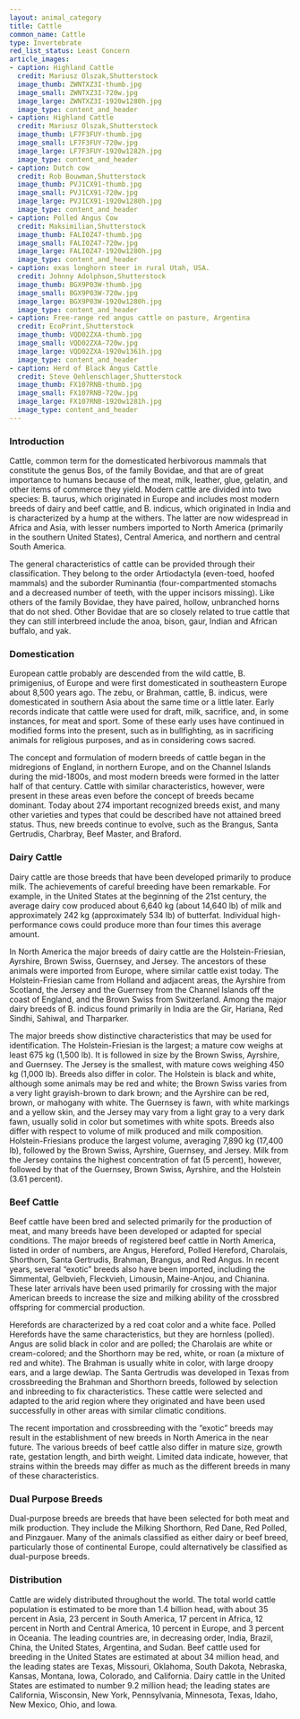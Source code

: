```yaml
---
layout: animal_category
title: Cattle
common_name: Cattle
type: Invertebrate
red_list_status: Least Concern
article_images:
- caption: Highland Cattle
  credit: Mariusz Olszak,Shutterstock
  image_thumb: ZWNTXZ3I-thumb.jpg
  image_small: ZWNTXZ3I-720w.jpg
  image_large: ZWNTXZ3I-1920w1280h.jpg
  image_type: content_and_header
- caption: Highland Cattle
  credit: Mariusz Olszak,Shutterstock
  image_thumb: LF7F3FUY-thumb.jpg
  image_small: LF7F3FUY-720w.jpg
  image_large: LF7F3FUY-1920w1282h.jpg
  image_type: content_and_header
- caption: Dutch cow
  credit: Rob Bouwman,Shutterstock
  image_thumb: PVJ1CX91-thumb.jpg
  image_small: PVJ1CX91-720w.jpg
  image_large: PVJ1CX91-1920w1280h.jpg
  image_type: content_and_header
- caption: Polled Angus Cow
  credit: Maksimilian,Shutterstock
  image_thumb: FALI0Z47-thumb.jpg
  image_small: FALI0Z47-720w.jpg
  image_large: FALI0Z47-1920w1280h.jpg
  image_type: content_and_header
- caption: exas longhorn steer in rural Utah, USA.
  credit: Johnny Adolphson,Shutterstock
  image_thumb: BGX9P03W-thumb.jpg
  image_small: BGX9P03W-720w.jpg
  image_large: BGX9P03W-1920w1280h.jpg
  image_type: content_and_header
- caption: Free-range red angus cattle on pasture, Argentina
  credit: EcoPrint,Shutterstock
  image_thumb: VQD02ZXA-thumb.jpg
  image_small: VQD02ZXA-720w.jpg
  image_large: VQD02ZXA-1920w1361h.jpg
  image_type: content_and_header
- caption: Herd of Black Angus Cattle
  credit: Steve Oehlenschlager,Shutterstock
  image_thumb: FX107RNB-thumb.jpg
  image_small: FX107RNB-720w.jpg
  image_large: FX107RNB-1920w1281h.jpg
  image_type: content_and_header
---
```


### Introduction

Cattle, common term for the domesticated herbivorous mammals that constitute the genus Bos, of the family Bovidae, and that are of great importance to humans because of the meat, milk, leather, glue, gelatin, and other items of commerce they yield. Modern cattle are divided into two species: B. taurus, which originated in Europe and includes most modern breeds of dairy and beef cattle, and B. indicus, which originated in India and is characterized by a hump at the withers. The latter are now widespread in Africa and Asia, with lesser numbers imported to North America (primarily in the southern United States), Central America, and northern and central South America.

The general characteristics of cattle can be provided through their classification. They belong to the order Artiodactyla (even-toed, hoofed mammals) and the suborder Ruminantia (four-compartmented stomachs and a decreased number of teeth, with the upper incisors missing). Like others of the family Bovidae, they have paired, hollow, unbranched horns that do not shed. Other Bovidae that are so closely related to true cattle that they can still interbreed include the anoa, bison, gaur, Indian and African buffalo, and yak.

### Domestication

European cattle probably are descended from the wild cattle, B. primigenius, of Europe and were first domesticated in southeastern Europe about 8,500 years ago. The zebu, or Brahman, cattle, B. indicus, were domesticated in southern Asia about the same time or a little later. Early records indicate that cattle were used for draft, milk, sacrifice, and, in some instances, for meat and sport. Some of these early uses have continued in modified forms into the present, such as in bullfighting, as in sacrificing animals for religious purposes, and as in considering cows sacred.

The concept and formulation of modern breeds of cattle began in the midregions of England, in northern Europe, and on the Channel Islands during the mid-1800s, and most modern breeds were formed in the latter half of that century. Cattle with similar characteristics, however, were present in these areas even before the concept of breeds became dominant. Today about 274 important recognized breeds exist, and many other varieties and types that could be described have not attained breed status. Thus, new breeds continue to evolve, such as the Brangus, Santa Gertrudis, Charbray, Beef Master, and Braford.

### Dairy Cattle

Dairy cattle are those breeds that have been developed primarily to produce milk. The achievements of careful breeding have been remarkable. For example, in the United States at the beginning of the 21st century, the average dairy cow produced about 6,640 kg (about 14,640 lb) of milk and approximately 242 kg (approximately 534 lb) of butterfat. Individual high-performance cows could produce more than four times this average amount.

In North America the major breeds of dairy cattle are the Holstein-Friesian, Ayrshire, Brown Swiss, Guernsey, and Jersey. The ancestors of these animals were imported from Europe, where similar cattle exist today. The Holstein-Friesian came from Holland and adjacent areas, the Ayrshire from Scotland, the Jersey and the Guernsey from the Channel Islands off the coast of England, and the Brown Swiss from Switzerland. Among the major dairy breeds of B. indicus found primarily in India are the Gir, Hariana, Red Sindhi, Sahiwal, and Tharparker.

The major breeds show distinctive characteristics that may be used for identification. The Holstein-Friesian is the largest; a mature cow weighs at least 675 kg (1,500 lb). It is followed in size by the Brown Swiss, Ayrshire, and Guernsey. The Jersey is the smallest, with mature cows weighing 450 kg (1,000 lb). Breeds also differ in color. The Holstein is black and white, although some animals may be red and white; the Brown Swiss varies from a very light grayish-brown to dark brown; and the Ayrshire can be red, brown, or mahogany with white. The Guernsey is fawn, with white markings and a yellow skin, and the Jersey may vary from a light gray to a very dark fawn, usually solid in color but sometimes with white spots. Breeds also differ with respect to volume of milk produced and milk composition. Holstein-Friesians produce the largest volume, averaging 7,890 kg (17,400 lb), followed by the Brown Swiss, Ayrshire, Guernsey, and Jersey. Milk from the Jersey contains the highest concentration of fat (5 percent), however, followed by that of the Guernsey, Brown Swiss, Ayrshire, and the Holstein (3.61 percent).

### Beef Cattle

Beef cattle have been bred and selected primarily for the production of meat, and many breeds have been developed or adapted for special conditions. The major breeds of registered beef cattle in North America, listed in order of numbers, are Angus, Hereford, Polled Hereford, Charolais, Shorthorn, Santa Gertrudis, Brahman, Brangus, and Red Angus. In recent years, several “exotic” breeds also have been imported, including the Simmental, Gelbvieh, Fleckvieh, Limousin, Maine-Anjou, and Chianina. These later arrivals have been used primarily for crossing with the major American breeds to increase the size and milking ability of the crossbred offspring for commercial production.

Herefords are characterized by a red coat color and a white face. Polled Herefords have the same characteristics, but they are hornless (polled). Angus are solid black in color and are polled; the Charolais are white or cream-colored; and the Shorthorn may be red, white, or roan (a mixture of red and white). The Brahman is usually white in color, with large droopy ears, and a large dewlap. The Santa Gertrudis was developed in Texas from crossbreeding the Brahman and Shorthorn breeds, followed by selection and inbreeding to fix characteristics. These cattle were selected and adapted to the arid region where they originated and have been used successfully in other areas with similar climatic conditions.

The recent importation and crossbreeding with the “exotic” breeds may result in the establishment of new breeds in North America in the near future. The various breeds of beef cattle also differ in mature size, growth rate, gestation length, and birth weight. Limited data indicate, however, that strains within the breeds may differ as much as the different breeds in many of these characteristics.

### Dual Purpose Breeds

Dual-purpose breeds are breeds that have been selected for both meat and milk production. They include the Milking Shorthorn, Red Dane, Red Polled, and Pinzgauer. Many of the animals classified as either dairy or beef breed, particularly those of continental Europe, could alternatively be classified as dual-purpose breeds.

### Distribution

Cattle are widely distributed throughout the world. The total world cattle population is estimated to be more than 1.4 billion head, with about 35 percent in Asia, 23 percent in South America, 17 percent in Africa, 12 percent in North and Central America, 10 percent in Europe, and 3 percent in Oceania. The leading countries are, in decreasing order, India, Brazil, China, the United States, Argentina, and Sudan. Beef cattle used for breeding in the United States are estimated at about 34 million head, and the leading states are Texas, Missouri, Oklahoma, South Dakota, Nebraska, Kansas, Montana, Iowa, Colorado, and California. Dairy cattle in the United States are estimated to number 9.2 million head; the leading states are California, Wisconsin, New York, Pennsylvania, Minnesota, Texas, Idaho, New Mexico, Ohio, and Iowa.